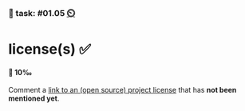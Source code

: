 ### 💪 task: #01.05 [⏲️](https://youtu.be/1gQJUjgCqrU)

# license(s) ✅

#### 🏅 10‰

Comment a [link to an (open source) project license](https://github.com/digital-sustainability/module-eoss-hs22-sandbox/issues/3) that has **not been mentioned yet**.